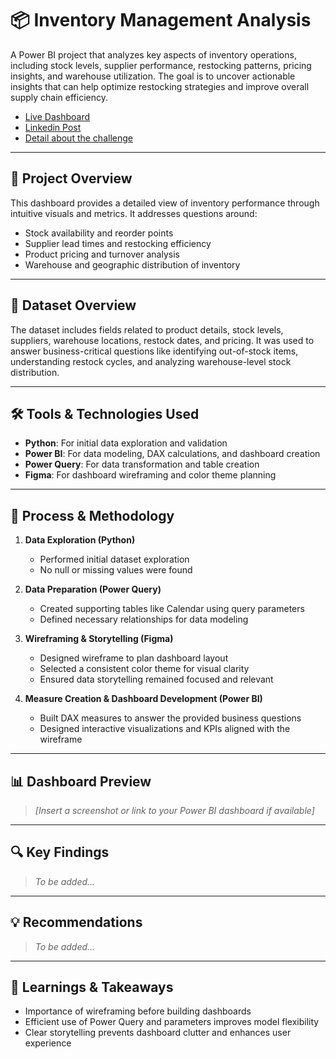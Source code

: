 # 📦 Inventory Management Analysis

A Power BI project that analyzes key aspects of inventory operations, including stock levels, supplier performance, restocking patterns, pricing insights, and warehouse utilization. The goal is to uncover actionable insights that can help optimize restocking strategies and improve overall supply chain efficiency.

- [Live Dashboard](https://app.powerbi.com/view?r=eyJrIjoiMDEzYThlMjItNmJiMC00ZWQ1LWE3YzQtYWNhNTZjNDZkNWMyIiwidCI6IjQ2NTRiNmYxLTBlNDctNDU3OS1hOGExLTAyZmU5ZDk0M2M3YiIsImMiOjl9)
- [Linkedin Post](https://www.linkedin.com/feed/update/urn:li:groupPost:12751070-7315424568930656257/)
- [Detail about the challenge](https://zoomcharts.com/en/microsoft-power-bi-custom-visuals/challenges/fp20-analytics-april-2025)

---

## 🚀 Project Overview

This dashboard provides a detailed view of inventory performance through intuitive visuals and metrics. It addresses questions around:

- Stock availability and reorder points  
- Supplier lead times and restocking efficiency  
- Product pricing and turnover analysis  
- Warehouse and geographic distribution of inventory  

---

## 📁 Dataset Overview

The dataset includes fields related to product details, stock levels, suppliers, warehouse locations, restock dates, and pricing. It was used to answer business-critical questions like identifying out-of-stock items, understanding restock cycles, and analyzing warehouse-level stock distribution.

---

## 🛠️ Tools & Technologies Used

- **Python**: For initial data exploration and validation  
- **Power BI**: For data modeling, DAX calculations, and dashboard creation  
- **Power Query**: For data transformation and table creation  
- **Figma**: For dashboard wireframing and color theme planning  

---

## 🔄 Process & Methodology

1. **Data Exploration (Python)**  
   - Performed initial dataset exploration  
   - No null or missing values were found  

2. **Data Preparation (Power Query)**  
   - Created supporting tables like Calendar using query parameters  
   - Defined necessary relationships for data modeling  

3. **Wireframing & Storytelling (Figma)**  
   - Designed wireframe to plan dashboard layout  
   - Selected a consistent color theme for visual clarity  
   - Ensured data storytelling remained focused and relevant  

4. **Measure Creation & Dashboard Development (Power BI)**  
   - Built DAX measures to answer the provided business questions  
   - Designed interactive visualizations and KPIs aligned with the wireframe  

---

## 📊 Dashboard Preview

> *[Insert a screenshot or link to your Power BI dashboard if available]*

---

## 🔍 Key Findings

> *To be added...*

---

## 💡 Recommendations

> *To be added...*

---

## 📌 Learnings & Takeaways

- Importance of wireframing before building dashboards  
- Efficient use of Power Query and parameters improves model flexibility  
- Clear storytelling prevents dashboard clutter and enhances user experience  

